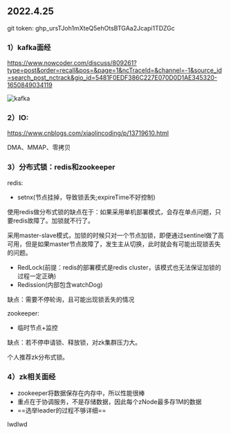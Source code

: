 ## 2022.4.25

git token: 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

### 1）kafka面经

https://www.nowcoder.com/discuss/809261?type=post&order=recall&pos=&page=1&ncTraceId=&channel=-1&source_id=search_post_nctrack&gio_id=5481F0EDF386C227E070D0D1AE345320-1650849034119

![kafka](/home/mdPicture/kafka.png)

### 2）IO:

https://www.cnblogs.com/xiaolincoding/p/13719610.html

DMA、MMAP、零拷贝

### 3）分布式锁：redis和zookeeper

redis:

- setnx(节点挂掉，导致锁丢失;expireTime不好控制)

使用redis做分布式锁的缺点在于：如果采用单机部署模式，会存在单点问题，只要redis故障了。加锁就不行了。

采用master-slave模式，加锁的时候只对一个节点加锁，即便通过sentinel做了高可用，但是如果master节点故障了，发生主从切换，此时就会有可能出现锁丢失的问题。

- RedLock(前提：redis的部署模式是redis cluster，该模式也无法保证加锁的过程一定正确)
- Redission(内部包含watchDog)

缺点：需要不停轮询，且可能出现锁丢失的情况

zookeeper:

- 临时节点+监控

缺点：若不停申请锁、释放锁，对zk集群压力大。

个人推荐zk分布式锁。

### 4）zk相关面经

- zookeeper将数据保存在内存中，所以性能很棒
- 重点在于协调服务，不是存储数据，因此每个zNode最多存1M的数据
- ==选举leader的过程不够详细==

lwdlwd

